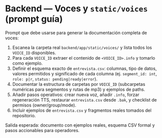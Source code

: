 # Backend — Voces y `static/voices` (prompt guía)

Prompt que debe usarse para generar la documentación completa de voces:

1. Escanea la carpeta real `backend/app/static/voices/` y lista todos los `VOICE_ID` disponibles.
2. Para cada `VOICE_ID` extraer el contenido de `<VOICE_ID>.info` y tomarlo como ejemplo.
3. Definir el esquema exacto de `entrevista.csv`: columnas, tipo de datos, valores permitidos y significado de cada columna (ej. `segment_id: int`, `role: p|r`, `status: pending|ready|error`).
4. Documentar la estructura de carpetas por `VOICE_ID` (subcarpetas numéricas para segmentos y rutas de mp3) y ejemplos de paths.
5. Añadir pasos operativos: crear nueva voz, añadir `.info`, forzar regeneración TTS, restaurar `entrevista.csv` desde `.bak`, y checklist de permisos (owner/group/mode).
6. Incluir ejemplos de `entrevista.csv` y fragmentos reales tomados del repositorio.

Salida esperada: documento con ejemplos reales, esquema CSV formal y pasos accionables para operadores.
